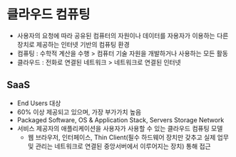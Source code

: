 # 클라우드 컴퓨팅

* 사용자의 요청에 따라 공유된 컴퓨터의 자원이나 데이터를 자용자가 이용하는 다른 장치로 제공하는 인터넷 기반의 컴퓨팅 환경
* 컴퓨팅 : 수학적 계산을 수행 > 컴퓨터 기술 자원을 개발하거나 사용하는 모든 활동
* 클라우드 : 전화로 연결된 네트워크 > 네트워크로 연결된 인터넷



## SaaS

* End Users 대상
* 60% 이상 제공되고 있으며, 가장 부가가치 높음
* Packaged Software, OS & Application Stack, Servers Storage Network
* 서비스 제공자의 애플리케이션을 사용자가 사용할 수 있는 클라우드 컴퓨팅 모델
  * 웹 브라우저, 인터페이스, Thin Client(필수 하드웨어 장치만 갖추고 실제 업무 및 관리는 네트워크로 연결된 중앙서버에서 이루어지는 장치) 통해 접근